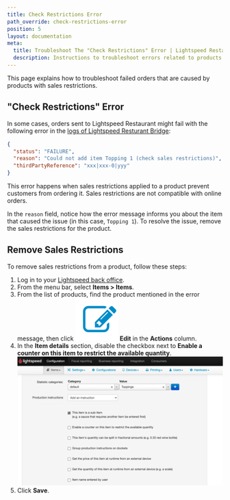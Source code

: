 ```yaml
---
title: Check Restrictions Error
path_override: check-restrictions-error
position: 5
layout: documentation
meta:
  title: Troubleshoot The "Check Restrictions" Error | Lightspeed Restaurant | HubRise
  description: Instructions to troubleshoot errors related to products that contain sales restrictions.
---
```


This page explains how to troubleshoot failed orders that are caused by products with sales restrictions.

## "Check Restrictions" Error

In some cases, orders sent to Lightspeed Restaurant might fail with the following error in the [logs of Lightspeed Resturant Bridge](/apps/lightspeed-restaurant/user-interface#operation):

```json
{
  "status": "FAILURE",
  "reason": "Could not add item Topping 1 (check sales restrictions)",
  "thirdPartyReference": "xxx|xxx-0|yyy"
}
```

This error happens when sales restrictions applied to a product prevent customers from ordering it.
Sales restrictions are not compatible with online orders.

In the `reason` field, notice how the error message informs you about the item that caused the issue (in this case, `Topping 1`). To resolve the issue, remove the sales restrictions for the product.

## Remove Sales Restrictions

To remove sales restrictions from a product, follow these steps:

1. Log in to your [Lightspeed back office](https://console.ikentoo.com).
1. From the menu bar, select **Items > Items**.
1. From the list of products, find the product mentioned in the error message, then click <InlineImage width="20" height="20">![Edit icon](../../images/022-edit-icon.png)</InlineImage> **Edit** in the **Actions** column.
1. In the **Item details** section, disable the checkbox next to **Enable a counter on this item to restrict the available quantity**.
   ![Disable sales restrictions on an item](./images/023-2x-lightspeed-sales-restrictions.png)
1. Click **Save**.
